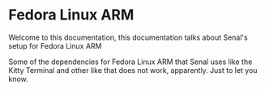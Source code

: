 # Fedora Linux ARM


Welcome to this documentation, this documentation talks about Senal's setup for 
Fedora Linux ARM


Some of the dependencies for Fedora Linux ARM that Senal uses like the Kitty Terminal
and other like that does not work, apparently. Just to let you know.